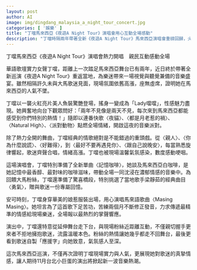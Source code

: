 ```yaml
---
layout: post
author: AI
image: img/dingdang_malaysia_a_night_tour_concert.jpg
categories: [ '娛樂' ]
title: "丁噹馬來西亞《夜遊A Night Tour》演唱會用心互動全場感動"
description: "丁噹時隔兩年帶著全新《夜遊A Night Tour》馬來西亞演唱會重磅回歸，火紅亮片美人魚裝驚艷開場，熱力快歌與經典情歌嗨翻全場。她貼心準備馬來西亞限定橋段，首次公開新歌〈記憶咖啡〉、致敬梁靜茹〈勇氣〉，安可更驚喜演唱馬來語歌曲，並下台與粉絲近距離互動，展現對粉絲的深厚情感，現場氣氛感人。演出完美展現丁噹的現場實力與不墜人氣，令人期待她11月台北小巨蛋新巡演。"
---
```

丁噹馬來西亞《夜遊A Night Tour》演唱會熱力開唱　親民互動感動全場

華語歌壇實力女聲丁噹，距離上一次踏足馬來西亞舞台已有兩年，近日終於帶著全新巡演《夜遊A Night Tour》重返當地，為樂迷帶來一場視覺與聽覺兼備的音樂盛宴。雖然相隔許久未與大馬歌迷見面，現場氛圍依舊高漲，座無虛席，證明她在馬來西亞的人氣不墜。

丁噹以一襲火紅亮片美人魚裝驚艷登場，搖身一變成為「Lady噹噹」，性感魅力盡現。她興奮地向台下觀眾問好：「兩年不見像是兩天不見，每次來到馬來西亞都能感受到你們特別的熱情！」隨即以連番快歌〈夜貓〉、〈都是月老惹的禍〉、〈Natural High〉、〈派對動物〉點燃全場情緒，開啟這夜的音樂派對。

除了熱力全開的舞曲，丁噹經典的情歌絕對是不能錯過的重頭戲。從〈親人〉、〈你為什麼說謊〉、〈好難得〉，到〈最好不要再遇見你〉、〈跟自己說晚安〉，每當熟悉旋律響起，歌迷齊聲合唱，情緒高漲。丁噹也被現場溫馨氣氛感染，數度感動哽咽。

這場演唱會，丁噹特別準備了全新單曲〈記憶咖啡〉，她談及馬來西亞白咖啡，是她記憶中最香醇、最對味的咖啡滋味，帶動全場一同沈浸在濃郁情感的音樂中。為回饋大馬粉絲，丁噹還準備了驚喜橋段，特別挑選了當地歌手梁靜茹的經典曲目〈勇氣〉，贈與歌迷一份專屬回憶。

安可時刻，丁噹身穿華美的娘惹服裝出場，用心演唱馬來語歌曲〈Masing Masing〉。她坦言為了這首歌下足苦功，苦練兩個月不斷修正發音，力求傳遞最精準的情感給現場樂迷，全場報以最熱烈的掌聲響應。

演出中，丁噹還特意從延伸舞台走下台，與現場粉絲近距離互動，不僅親切握手更來者不拒地擁抱歌迷，流露溫暖本色。粉絲的熱情讓她幾乎都走不回舞台，最後更看到歌迷自製「應援字」向她致意，氣氛感人至深。

這次馬來西亞巡演，不僅再次證明丁噹現場實力與人氣，更展現她對歌迷的真摯情感，讓人期待11月台北小巨蛋的演出將掀起新一波音樂熱潮。